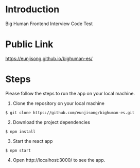 # Introduction

Big Human Frontend Interview Code Test


# Public Link

https://eunjisong.github.io/bighuman-es/


# Steps
Please follow the steps to run the app on your local machine.

1. Clone the repository on your local machine
```
$ git clone https://github.com/eunjisong/bighuman-es.git
```

2. Download the project dependencies
```
$ npm install
```

3. Start the react app
 ```
 $ npm start
 ```

 4. Open http://localhost:3000/ to see the app.

